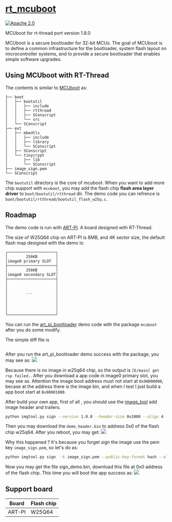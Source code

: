 # [rt_mcuboot](https://github.com/iysheng/rt_mcuboot.git)

[![Apache 2.0](https://img.shields.io/badge/License-Apache%202.0-blue.svg)][license]

[license]: https://github.com/iysheng/rt_mcuboot/blob/master/LICENSE

MCUboot for rt-thread port version 1.8.0

MCUboot is a secure bootloader for 32-bit MCUs. The goal of MCUboot is to
define a common infrastructure for the bootloader, system flash layout on
microcontroller systems, and to provide a secure bootloader that enables
simple software upgrades.

## Using MCUboot with RT-Thread
The contents is similar to [MCUboot](https://github.com/mcu-tools/mcuboot.git) as:
```
├── boot
│   ├── bootutil
│   │   ├── include
│   │   ├── rtthread
│   │   ├── SConscript
│   │   └── src
│   └── SConscript
├── ext
│   ├── mbedtls
│   │   ├── include
│   │   ├── library
│   │   └── SConscript
│   ├── SConscript
│   └── tinycrypt
│       ├── lib
│       └── SConscript
├── image_sign.pem
└── SConscript
```
The `bootutil` directory is the core of mcuboot. When you want to add more chip
support with `mcuboot`, you may add the flash chip **flash area layer driver**
to `boot/bootutil/rtthread` dir. The demo code you can refrence 
is `boot/bootutil/rtthread/bootutil_flash_w25q.c`.
## Roadmap
The demo code is run with [ART-PI](https://github.com/RT-Thread-Studio/sdk-bsp-stm32h750-realthread-artpi). A board designed with RT-Thread.

The size of W25Q64 chip on ART-PI is 8MB, and 4K sector size,
the default flash map designed with the demo is:
```
┌─────────────────────┐
│        256KB        │
│image0 primary SLOT  │
├─────────────────────┤
│        256KB        │
│image0 secondary SLOT│
├─────────────────────┤
│                     │
│                     │
│        ...          │
│                     │
│                     │
│                     │
│                     │
└─────────────────────┘
```
You can run the [art_pi_bootloader](https://github.com/RT-Thread-Studio/sdk-bsp-stm32h750-realthread-artpi/tree/master/projects/art_pi_bootloader) demo code with the package `mcuboot` after you do some modify.

The simple diff file is
``` diff
```

After you run the art_pi_bootloader demo success with the package, you may see as:
![](https://s3.bmp.ovh/imgs/2021/09/484037e7a0305c2e.png)

Because there is no image in w25q64 chip, so the output is `[E/main] get rsp failed.`. After you download a app code in image0 primary slot, you may see as. Attention the image boot address must not start at `0x90000000`, becase at the address there is the image bin, and when I test I just build a app boot start at `0x90001000`.

After build your own app, first of all , you should use the [image_tool]() add image header and trailers.
``` bash
python imgtool.py sign --version 1.0.0 --header-size 0x1000 --align 4 --slot-size 0x40000 --pad-header demo.bin demo_header.bin
```

Then you may download the `demo_header.bin` to address 0x0 of the flash chip w25q64. After you reboot, you may get:
![](https://s3.bmp.ovh/imgs/2021/09/91c45c750932949a.png)

Why this happened ? It's because you forget sign the image use the pem key `image_sign.pem`, so let's do as:
``` bash
python imgtool.py sign  -k image_sign.pem --public-key-format hash --align 4 --version 1.0.0 --header-size 0x1000 --align 4 --slot-size 0x40000 --pad-header demo.bin sign_demo.bin
```

Now you may get the file sign_demo.bin, download this file at 0x0 address of the flash chip. This time you will boot the app success as:
![](https://s3.bmp.ovh/imgs/2021/09/903b17014ea9d356.png)

## Support board
|Board|Flash chip|
|---|---|
|ART-PI|W25Q64|

